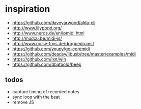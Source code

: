 # inspiration

- https://github.com/daveyarwood/alda-clj
- http://www.lilypond.org/
- http://www.nerds.de/en/ipmidi.html
- http://mudcu.be/midi-js/
- http://www.noisy-toys.de/droguedrums/
- https://github.com/youpy/go-coremidi
- https://github.com/deadsy/libusb/tree/master/examples/midi
- https://github.com/lxn/win
- https://github.com/dbatbold/beep

## todos

- capture timing of recorded notes
- sync loop with the beat
- remove JS